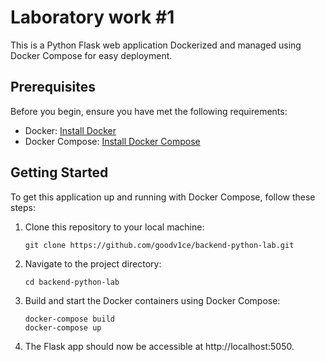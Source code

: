 # Laboratory work #1

This is a Python Flask web application Dockerized and managed using Docker Compose for easy deployment.

## Prerequisites

Before you begin, ensure you have met the following requirements:

- Docker: [Install Docker](https://docs.docker.com/get-docker/)
- Docker Compose: [Install Docker Compose](https://docs.docker.com/compose/install/)

## Getting Started

To get this application up and running with Docker Compose, follow these steps:

1. Clone this repository to your local machine:

   ```shell
   git clone https://github.com/goodv1ce/backend-python-lab.git

2. Navigate to the project directory:

   ```shell
   cd backend-python-lab

3. Build and start the Docker containers using Docker Compose:

   ```shell
   docker-compose build
   docker-compose up

4. The Flask app should now be accessible at http://localhost:5050.
